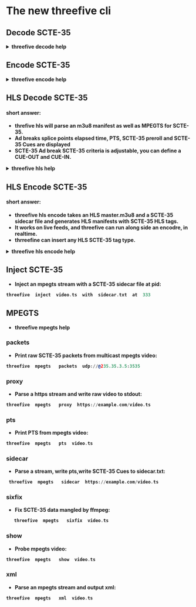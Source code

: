 # The new threefive cli 

## Decode SCTE-35
<details><summary><B>threefive decode help</B></summary>

* __Here's how to decode SCTE-35 from MPEGTS, HLS, Base64, Hex, Files, Stdin__
![image](https://github.com/user-attachments/assets/b646d89e-c318-4449-a2da-728520776f86)


</details>


## Encode SCTE-35

<details><summary><B>threefive encode help</summary</B> </summary>

*  Load JSON, XML, Base64 or Hex and encode to  JSON, XML,Base64, Hex, Int or Bytes : threefive  encode  help 
    * encode can be used to convert from one SCTE-35 format to another.
![image](https://github.com/user-attachments/assets/3e61dc4c-7072-4617-9f9a-796e871faf18)

</details>

## HLS Decode SCTE-35
#### short answer:
* threfive hls will parse an m3u8 manifest as well as MPEGTS for SCTE-35.
* Ad breaks splice points  elapsed time, PTS, SCTE-35 preroll and SCTE-35 Cues are displayed
* SCTE-35 Ad break SCTE-35 criteria is adjustable, you can define a CUE-OUT and CUE-IN.

<details><summary><B>threefive hls help</B></summary>
   
## The coolest new feature in the threefive cli is the HLS SCTE-35 parser.

The fine folks at [__tunein.com__](https://tunein.com) paid for the developement of __threefive hls__ and insisted it remain open and freely available to everyone. 


```rebol
2024-11-08T12:47:54.38Z  SCTE-35 
                        Stream PTS: 70485.651111
                        PreRoll: 3.300011
                        Splice Point: 70488.951122
                        Type: Time Signal
                        Media: index_2_8638521.ts

                                                                                
2024-11-08T12:47:59.47Z  Skipped   #EXT-OATCLS-SCTE35:/DBAAAAAAyiYAAAABQb/6+8nkAAqAihDVUVJ/////3/
/AAFyylgBFG1zbmJjX0VQMDAwMjEzOTAyNTg3IwcLr6+cHw==

                        PTS: 70489.651111
                        Media: index_2_8638523.ts

                                                                                
2024-11-08T12:47:59.47Z #EXT-X-CUE-OUT:60.068

                        PTS: 70489.651111 (Splice Point)
                        Duration: 60.068
                        Media: index_2_8638523.ts
```


you run it like this:

```awk
threefive hls https://example.com/master.m3u8
```
[ __Help__ ]

To display this help:
```sed
  threefive hls help
```

[ Input ]

__threefive hls__ takes an m3u8 URI as input.

 [ M3U8 formats ]

* master  ( When a master.m3u8 used, threefive hls parses the first rendition it finds )
* rendition

[ Segment types ]

* AAC
* AC3
* MPEGTS
    * codecs:
      * video
        * mpeg2, h.264, h.265
      * audio
        * mpeg2, aac, ac3, mp3

[ Protocols ]

  * file
  * http(s)
  * UDP
  * Multicast

 [ Encryption ]

 * AES-128 (segments are automatically decrypted)

[ HLS SCTE-35 Tags ]

threefive hls displays SCTE-35 Embedded Cues as well as SCTE-35 HLS Tags.

Supported:

  * #EXT-OATCLS-SCTE35
  * #EXT-X-CUE-OUT-CONT
  * #EXT-X-DATERANGE
  * #EXT-X-SCTE35
  * #EXT-X-CUE-IN
  * #EXT-X-CUE-OUT


[ Profiles ]
* A lot of companies have multiple SCTE-35 Tags and/or SCTE-35 embedded inthe segments. threefive hls allows you to set what you parse. This is tunable via a file called __.35rc__
* to generate .35rc run the following
```awk
threefive hls profile
```
* it will creat .35rc in the current directory
( Integers are show in hex (base 16),
          base 10 unsigned integers can also be used in .35rc )
```awk
  a@fu:~$ cat .35rc

        expand_cues = False
        parse_segments = False
        parse_manifests = True
        hls_tags = #EXT-OATCLS-SCTE35,#EXT-X-CUE-OUT-CONT,
        #EXT-X-DATERANGE,#EXT-X-SCTE35,#EXT-X-CUE-IN,#EXT-X-CUE-OUT
        command_types = 0x6,0x5
        descriptor_tags = 0x2
        starts = 0x22,0x30,0x32,0x34,0x36,0x44,0x46
```

expand_cues:       `set to True to show cues fully expanded as JSON`


parse_segments:   `set to true to enable parsing SCTE-35 from MPEGTS.`

parse_manifests:   `set to true to parse the m3u8 file for SCTE-35 HLS Tags.`

hls_tags:       `set which SCTE-35 HLS Tags to parse.`

command_types:     `set which Splice Commands to parse.`

descriptor_tags:   `set which Splice Descriptor Tags to parse.`

starts:           `set which Segmentation Type IDs to use to start breaks.`

_(Edit the file as needed and then run threefive hls from the same directory)_


[ Profile Format ]

* Values do not need to be quoted.

* Multiple values are separated by a commas

* No partial line comments. Comments must be on a separate lines.

* Comments can be started with a # or //
* Integers can be base 10 or base 16

* __threefive hls__ genrates a few output files to make it easier to debug live HLS with SCTE-35


[__Output Files__]

* Created in the current working directory
* __Output files aree Clobbered on start of threefive hls__
* this is done to prevent old files from stacking up.
*  If you want to keep a file, rename it before restarting __threefve hls__ 
    * Profile rules applied to the output:
        * __35.m3u8__  - live playable rewrite of the m3u8 
        * __35.sidecar__ - list of ( pts, HLS SCTE-35 tag ) pairs

* Profile rules not applied to the output:
   * __35.dump__  -  all of the HLS SCTE-35 tags read.
   * __35.flat__  - every time an m3u8 is reloaded, it's contents are appended to 35.flat.


[  Cool Features  ]

* ALL SCTE-35 HLS tags are supported.
* SCTE-35 can be parsed from segments and manifests.

* Automatic AES Decryption, you don't  have to do anything, __threefive hls __
 __automatically detects and decrypts AES encrypted segments__ on the fly.


*  Preroll and  splice point and diff of the splice point are displayed.
```awk
                                                                                
2024-11-08T13:01:49.60Z  SCTE-35 
                        Stream PTS: 71317.660444
                        PreRoll: 4.090678
                        Splice Point: 71321.751122
                        Type: Time Signal
                        Media: index_2_8638662.ts

                             
```

* mpegts streams are listed on start ( like ffprobe )
```awk
  Program: 1

        Service:  
        Provider: 
        Pid:      480
        Pcr Pid:  481
        Streams:
          Pid           Type
          481 [0x1e1]   0x1b    H.264
          482 [0x1e2]   0xf     ADTS AAC 
          483 [0x1e3]   0x86    SCTE-35
          484 [0x1e4]   0xfc    KLV
          485 [0x1e5]   0x15    ID
```
* profile settings are also displayed on start
```awk


Profile:

    expand_cues = False

    parse_segments = True

    parse_manifests = True

    hls_tags = ['#EXT-OATCLS-SCTE35', '#EXT-X-DATERANGE', '#EXT-X-SCTE35', '#EXT-X-CUE-OUT', '#EXT-X-CUE-OUT-CONT', '#EXT-X-CUE-IN']

    command_types = ['0x5', '0x6']

    descriptor_tags = ['0x2']

    starts = ['0x22', '0x30', '0x32', '0x34', '0x36', '0x44', '0x46']

    seg_type = ['']
```
* current wall time and PTS is displayed while threefive hls is parsing.
```awk
24-11-08T12:39:19.02Z  PTS  69935.651111 

```
* break duration and break progress are displayed during ad breaks
```js
2024-11-08T13:00:43.25Z  PTS  71253.384444  Break  203.967 / 270.035
```
* PTS is parsed directly from the HLS segments for accuracy.

* threefive hls can resume when started in the middle of an ad break.
```js
2023-10-13T05:59:50.24Z Resuming Ad Break
2023-10-13T05:59:50.34Z Setting Break Timer to 17.733
2023-10-13T05:59:50.44Z Setting Break Duration to 60.067
```

[ Example Usage ]

 * Show this help:
```sed
   threefive hls help
```
  * Generate a new .35rc
```sed
    threefive hls profile
```
* parse an m3u8
```sed
   threefive hls  https://example.com/out/v1/547e1b8d09444666ac810f6f8c78ca82/index.m3u8
```

 

[ Example Usage ]

        * Show this help:

                threefive hls help

        * Generate a new sc.profile

                threefive hls profile

        * parse an m3u8

               threefive  https://example.com/out/v1/547e1b8d09444666ac810f6f8c78ca82/index.m3u8



</details>


## HLS Encode SCTE-35
#### short answer:
   * threefive hls encode takes an HLS master.m3u8 and a SCTE-35 sidecar file and generates HLS manifests with SCTE-35 HLS tags.
   * It works on live feeds, and threefive can run along side an encodre, in realtime.
   *  thrreefine can insert any HLS SCTE-35 tag type.
     
<details><summary><B>threefive  hls  encode  help</B></summary>
  
```js
options:
  -h, --help            show this help message and exit
  -i INPUT, --input INPUT
                        Input source, is a master.m3u8(local or http(s) with
                        MPEGTS segments default: None
  -s SIDECAR_FILE, --sidecar_file SIDECAR_FILE
                        SCTE-35 Sidecar file default: None
  -o OUTPUT_DIR, --output_dir OUTPUT_DIR
                        output directory default:None
  -T HLS_TAG, --hls_tag HLS_TAG
                        x_scte35, x_cue, x_daterange, or x_splicepoint
                        default: x_cue
```
* Input is a master.m3u8 file,local or over http(s), as input.
* SCTE-35 data is from a sidecar file.
* The master. m3u8 and rendition index.m3u8 files are rewritten locally on your server with SCTE-35 Added to them.
* Segments with a CUE-OUT or CUE-IN tag in them, they are split at the SCTE-35 splicepoint.
* It's fast, light on the network, and uses very little CPU time. 
---

```js
#EXTM3U
#EXT-X-VERSION:4      <--- headers and settings are copied over.
#EXT-X-TARGETDURATION:7   
#EXTINF:6.0
https://example.com/0/seg541.ts    <-- expands existing segment URI, but doesn't parse the segments
#EXTINF:0.266667
./0/a-seg542.ts       <--- When there is a SCTE-35 Cue, it splits the segment at the splice point.
#EXT-X-CUE-OUT:13.0     
#EXT-X-DISCONTINUITY
#EXTINF:5.466666
./0/b-seg542.ts      < -- the second split segment is the where the CUE-OUT starts
#EXT-X-CUE-OUT-CONT:5.466666/13.0
#EXTINF:6.0
https://example.com/0/seg543.ts     <--- during  the ad break, the segments are not parsed, URIs are expanded.
#EXT-X-CUE-OUT-CONT:11.466666/13.0
#EXTINF:1.533334
./0/a-seg544.ts            
#EXT-X-CUE-IN            
#EXT-X-DISCONTINUITY
#EXTINF:4.199999
./0/b-seg544.ts   
#EXTINF:6.0
https://example.com/0/seg545.ts   

```

* The new master.m3u8 is written to your server
* Each rendition has an index.m3u8 and just the split segments in sub directories on your server.
* Each sub-directory looks like this

```smalltalk

 ls 0/
  a-seg542.ts    b-seg542.ts 
  a-seg544.ts   b-seg544.ts  
  index.m3u8 sidecar.txt
```
* the [sidecar file](#sidecar-files) contains two lines, a CUE-OUT and a CUE-IN, the  ad break is for 17 seconds.
```smalltalk
3274.0,/DAlAAAAAAAAAP/wFAUAAAABf+/+EZAnoP4AF1iQAAEAAAAAE5sHRg==
3291.0,/DAgAAAAAAAAAP/wDwUAAAABf0/+EaeAMAABAAAAAJlXlzg=
```
* the command

```js
a@fu:~/testme$ sideways -i /home/a/foam4/master.m3u8 -s ../sidecar.txt
```

* the output
```js
a@fu:~/testme$ ls -R
.:
0  1  master.m3u8

./0:
a-seg544.ts  a-seg547.ts  b-seg544.ts  b-seg547.ts  index.m3u8  sidecar.txt

./1:
a-seg544.ts  a-seg547.ts  b-seg544.ts  b-seg547.ts  index.m3u8  sidecar.txt
```
* 0 and 1 are renditon sub-directories.
* When a segment is split for SCTE-35 the name is prepended with a- and b-
* sideways  writes a copy of the sidecar to each rendition directory
* you can play the master.m3u8.
* the SCTE-35 Cues come out like this:
```js
# start: 3268.266667 
#EXTINF:5.733333
./0/a-seg544.ts     <-- seg544.ts is split into a-seg544.ts and b-seg544.ts.
# start: 3274.0 
#EXT-X-CUE-OUT:17.0
#EXT-X-DISCONTINUITY
#EXTINF:0.266667
./0/b-seg544.ts <-- The splice point is always at the start of b- segment.
# start: 3274.266667 
#EXT-X-CUE-OUT-CONT:0.266667/17.0
#EXTINF:6.0
/home/a/foam4/0/seg545.ts  
# start: 3280.266667 
#EXT-X-CUE-OUT-CONT:6.266667/17.0
#EXTINF:6.0
/home/a/foam4/0/seg546.ts
# start: 3286.266667 
#EXT-X-CUE-OUT-CONT:12.266667/17.0
#EXTINF:4.733333
./0/a-seg547.ts
# start: 3291.0 
#EXT-X-CUE-IN
#EXT-X-DISCONTINUITY
#EXTINF:1.266667
./0/b-seg547.ts
# start: 3292.266667 
```   
### Sidecar files
* load scte35 cues from a Sidecar file

* Sidecar Cues will be handled the same as SCTE35 cues from a video stream.
* line format for text file insert_pts, cue

* pts is the insert time for the cue, cue can be base64,hex, int, or bytes
```sed
a@debian:~/sidweways$ cat sidecar.txt

38103.868589, /DAxAAAAAAAAAP/wFAUAAABdf+/+zHRtOn4Ae6DOAAAAAAAMAQpDVUVJsZ8xMjEqLYemJQ== 
38199.918911, /DAsAAAAAAAAAP/wDwUAAABef0/+zPACTQAAAAAADAEKQ1VFSbGfMTIxIxGolm0= 
```
* you can do dynamic cue injection with a Sidecar file
```asm
touch sidecar.txt

sideways -i master.m3u8 -s sidecar.txt -o bob
```
*  Open another terminal and printf cues into sidecar.txt
```asm
printf '38103.868589, /DAxAAAAAAAAAP/wFAUAAABdf+/+zHRtOn4Ae6DOAAAAAAAMAQpDVUVJsZ8xMjEqLYemJQ==\n' > sidecar.txt
```

* A CUE-OUT can be terminated early using a sidecar file.

</details>


## Inject  SCTE-35   
* Inject an mpegts stream with a SCTE-35 sidecar file at pid:  
```asm
threefive  inject  video.ts  with  sidecar.txt  at  333
```

## MPEGTS 
    
* threefive mpegts help

### packets
* Print raw SCTE-35 packets from multicast mpegts video:  
```asm
threefive  mpegts   packets  udp://@235.35.3.5:3535
```
### proxy
* Parse a https stream and write raw video to stdout:  
```asm
threefive  mpegts   proxy  https://example.com/video.ts
```
### pts
* Print PTS from mpegts video:  
```asm
threefive  mpegts   pts  video.ts
```
### sidecar
* Parse a stream, write pts,write SCTE-35 Cues to sidecar.txt:
```asm
 threefive  mpegts   sidecar  https://example.com/video.ts
```
### sixfix
* Fix SCTE-35 data mangled by ffmpeg:
```asm
   threefive  mpegts   sixfix  video.ts
```
### show
* Probe mpegts video:  
```asm
threefive  mpegts   show  video.ts
```
### xml
* Parse an mpegts stream and output xml: 
```asm
threefive  mpegts   xml  video.ts
```



